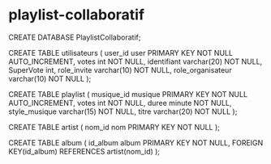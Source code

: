 # playlist-collaboratif

CREATE DATABASE PlaylistCollaboratif;

CREATE TABLE utilisateurs (
user_id user PRIMARY KEY NOT NULL AUTO_INCREMENT,
votes int NOT NULL,
identifiant varchar(20) NOT NULL,
SuperVote int,
role_invite varchar(10) NOT NULL,
role_organisateur varchar(10) NOT NULL
);

CREATE TABLE playlist (
musique_id musique PRIMARY KEY NOT NULL AUTO_INCREMENT,
votes int NOT NULL,
duree minute NOT NULL,
style_musique varchar(15) NOT NULL,
titre varchar(20) NOT NULL
);

CREATE TABLE artist (
nom_id nom PRIMARY KEY NOT NULL
);

CREATE TABLE album (
id_album album PRIMARY KEY NOT NULL,
FOREIGN KEY(id_album) REFERENCES artist(nom_id)
);
